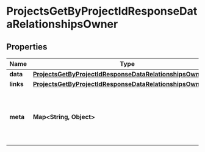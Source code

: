 

# ProjectsGetByProjectIdResponseDataRelationshipsOwner


## Properties

| Name | Type | Description | Notes |
|------------ | ------------- | ------------- | -------------|
|**data** | [**ProjectsGetByProjectIdResponseDataRelationshipsOwnerData**](ProjectsGetByProjectIdResponseDataRelationshipsOwnerData.md) |  |  |
|**links** | [**ProjectsGetByProjectIdResponseDataRelationshipsOwnerLinks**](ProjectsGetByProjectIdResponseDataRelationshipsOwnerLinks.md) |  |  |
|**meta** | **Map&lt;String, Object&gt;** | Free-form object that may contain non-standard information. |  [optional] |



